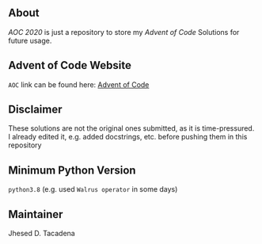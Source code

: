 ## About
*AOC 2020* is just a repository to store my *Advent of Code* Solutions
for future usage.

## Advent of Code Website
`AOC` link can be found here: [Advent of Code](https://adventofcode.com/)

## Disclaimer
These solutions are not the original ones submitted, as it is time-pressured.
I already edited it, e.g. added docstrings, etc. before pushing them
in this repository

## Minimum Python Version
`python3.8` (e.g. used `Walrus operator` in some days)

## Maintainer
Jhesed D. Tacadena
